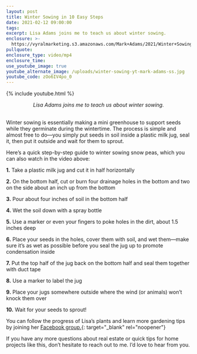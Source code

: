 ```yaml
---
layout: post
title: Winter Sowing in 10 Easy Steps
date: 2021-02-12 09:00:00
tags:
excerpt: Lisa Adams joins me to teach us about winter sowing.
enclosure: >-
  https://vyralmarketing.s3.amazonaws.com/Mark+Adams/2021/Winter+Sowing+in+10+Easy+Steps.mp4
pullquote:
enclosure_type: video/mp4
enclosure_time:
use_youtube_image: true
youtube_alternate_image: /uploads/winter-sowing-yt-mark-adams-ss.jpg
youtube_code: zOo6IV4po_0
---
```


{% include youtube.html %}

<center><em>Lisa Adams joins me to teach us about winter sowing.</em></center>

<center>&nbsp;</center>

Winter sowing is essentially making a mini greenhouse to support seeds while they germinate during the wintertime. The process is simple and almost free to do—you simply put seeds in soil inside a plastic milk jug, seal it, then put it outside and wait for them to sprout.

Here’s a quick step-by-step guide to winter sowing snow peas, which you can also watch in the video above:

**1\.** Take a plastic milk jug and cut it in half horizontally

**2\.** On the bottom half, cut or burn four drainage holes in the bottom and two on the side about an inch up from the bottom

**3\.** Pour about four inches of soil in the bottom half

**4\.** Wet the soil down with a spray bottle

**5\.** Use a marker or even your fingers to poke holes in the dirt, about 1.5 inches deep

**6\.** Place your seeds in the holes, cover them with soil, and wet them—make sure it’s as wet as possible before you seal the jug up to promote condensation inside

**7\.** Put the top half of the jug back on the bottom half and seal them together with duct tape

**8\.** Use a marker to label the jug

**9\.** Place your jugs somewhere outside where the wind (or animals) won’t knock them over

**10\.** Wait for your seeds to sprout\!

You can follow the progress of Lisa’s plants and learn more gardening tips by joining her [Facebook group.](https://www.facebook.com/groups/WinterSowing.VegGardeningWithSheryl/?ref=share){: target="_blank" rel="noopener"}

If you have any more questions about real estate or quick tips for home projects like this, don’t hesitate to reach out to me. I’d love to hear from you.
